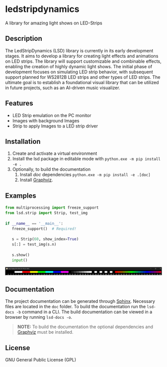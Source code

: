 # ledstripdynamics
A library for amazing light shows on LED-Strips

## Description
The LedStripDynamics (LSD) library is currently in its early development stages. It aims to develop a library for creating light effects and animations on LED strips. The library will support customizable and combinable effects, enabling the creation of highly dynamic light shows. The initial phase of development focuses on simulating LED strip behavior, with subsequent support planned for WS2812B LED strips and other types of LED strips. The ultimate goal is to establish a foundational visual library that can be utilized in future projects, such as an AI-driven music visualizer.


## Features
- LED Strip emulation on the PC monitor
- Images with background Images
- Strip to apply Images to a LED strip driver


## Installation
1. Create and activate a virtual environment
2. Install the lsd package in editable mode with ``python.exe -m pip install -e .``
3. Optionally, to build the documentation
   1. Install *doc* dependencies ``python.exe -m pip install -e .[doc]``
   2. Install [Graphviz](https://graphviz.org/).

## Examples
```python
from multiprocessing import freeze_support
from lsd.strip import Strip, test_img

if __name__ == '__main__':
   freeze_support()  # Required!

   s = Strip(60, show_index=True)
   s[:] = test_img(s.n)

   s.show()
   input()
```

![example](./assets/display_demo.png)


## Documentation
The project documentation can be generated through [Sphinx](https://www.sphinx-doc.org/en/master/). Necessary files are located in the ``doc`` folder. To build the documentation run the ``lsd-docs -b`` command in a CLI. The build documentation can be viewed in a browser by running ``lsd-docs -o``.

> **NOTE:** To build the documentation the optional dependencies and [Graphviz](https://graphviz.org/) must be installed.


## License
GNU General Public License (GPL)
